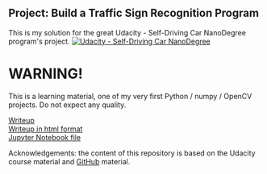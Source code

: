 

## Project: Build a Traffic Sign Recognition Program
This is my solution for the great Udacity - Self-Driving Car NanoDegree program's project. [![Udacity - Self-Driving Car NanoDegree](https://s3.amazonaws.com/udacity-sdc/github/shield-carnd.svg)](http://www.udacity.com/drive) <BR>
 
# WARNING!
This is a learning material, one of my very first Python / numpy / OpenCV projects. Do not expect any quality.

[Writeup](writeup.md)<BR>
[Writeup in html format](Traffic_Sign_Classifier.html)<BR>
[Jupyter Notebook file](Traffic_Sign_Classifier.ipynb)<BR>

Acknowledgements: the content of this repository is based on the Udacity course material and [GitHub](https://github.com/udacity/CarND-Traffic-Sign-Classifier-Project) material.
